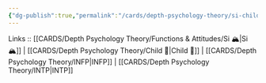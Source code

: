 ```yaml
---
{"dg-publish":true,"permalink":"/cards/depth-psychology-theory/si-child/","created":"2023-01-05T15:02:10.743+01:00","updated":"2023-03-09T10:07:10.425+01:00"}
---
```


Links :: [[CARDS/Depth Psychology Theory/Functions & Attitudes/Si 🏔️\|Si 🏔️]] | [[CARDS/Depth Psychology Theory/Child 👼\|Child 👼]] | [[CARDS/Depth Psychology Theory/INFP\|INFP]] | [[CARDS/Depth Psychology Theory/INTP\|INTP]]